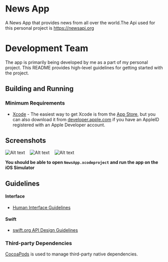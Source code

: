 
# News App

A News App that provides news from all over the world.The Api used for this personal project is https://newsapi.org


#  Development Team

The app is primarily being developed by me as a part of my personal project. This README provides high-level guidelines for getting started with the project.

## Building and Running
### Minimum Requirements
- [Xcode](https://itunes.apple.com/us/app/xcode/id497799835) - The easiest way to get Xcode is from the [App Store](https://itunes.apple.com/us/app/xcode/id497799835?mt=12), but you can also download it from [developer.apple.com](https://developer.apple.com/) if you have an AppleID registered with an Apple Developer account.

## Screenshots 
![Alt text](https://github.com/GaurNaveen/News-App/blob/master/Screenshots/Img1.jpg "Op") &nbsp;&nbsp; ![Alt text](https://github.com/GaurNaveen/News-App/blob/master/Screenshots/Img2.jpg "Op") &nbsp;&nbsp; ![Alt text](https://github.com/GaurNaveen/News-App/blob/master/Screenshots/Img3.jpg "Op")

**You should be able to open `NewsApp.xcodeproject` and run the app on the iOS Simulator**
## Guidelines
#### Interface
- [Human Interface Guidelines](https://developer.apple.com/design/human-interface-guidelines/)
 #### Swift

-   [swift.org API Design Guidelines](https://swift.org/documentation/api-design-guidelines/)

### Third-party Dependencies

  [CocoaPods](https://github.com/CocoaPods/CocoaPods) is used to manage third-party native dependencies.
